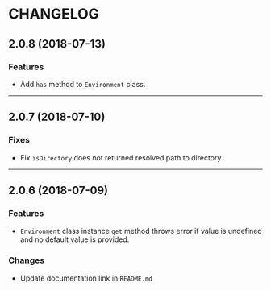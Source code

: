 # CHANGELOG

## 2.0.8 (2018-07-13)

### Features

- Add `has` method to `Environment` class.

---

## 2.0.7 (2018-07-10)

### Fixes

- Fix `isDirectory` does not returned resolved path to directory.

---

## 2.0.6 (2018-07-09)

### Features

- `Environment` class instance `get` method throws error if value is undefined and no default value is provided.

### Changes

- Update documentation link in `README.md`
